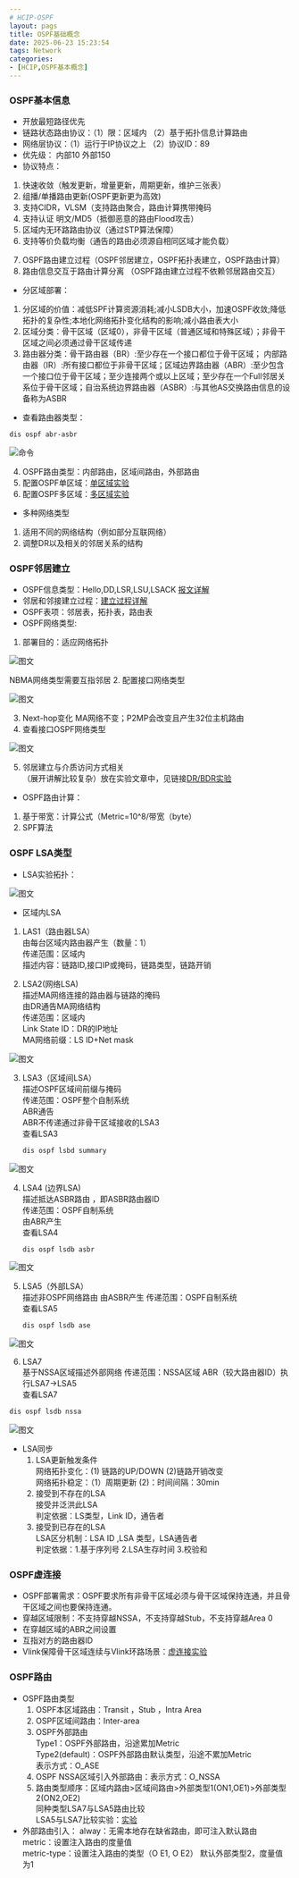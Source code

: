 ```yaml
---
# HCIP-OSPF
layout: pags
title: OSPF基础概念
date: 2025-06-23 15:23:54
tags: Network
categories: 
- [HCIP,OSPF基本概念]
---
```


### OSPF基本信息
   
- 开放最短路径优先
- 链路状态路由协议：（1）限：区域内 （2）基于拓扑信息计算路由
- 网络层协议：（1）运行于IP协议之上 （2）协议ID：89
- 优先级： 内部10 外部150
- 协议特点：
1. 快速收敛（触发更新，增量更新，周期更新，维护三张表）
2. 组播/单播路由更新(OSPF更新更为高效)
3. 支持CIDR，VLSM（支持路由聚合，路由计算携带掩码
4. 支持认证 明文/MD5（抵御恶意的路由Flood攻击）
5. 区域内无环路路由协议（通过STP算法保障）
6. 支持等价负载均衡（通告的路由必须源自相同区域才能负载）
<!-- more -->
7. OSPF路由建立过程（OSPF邻居建立，OSPF拓扑表建立，OSPF路由计算）
8. 路由信息交互于路由计算分离 （OSPF路由建立过程不依赖邻居路由交互）
- 分区域部署：
1. 分区域的价值：减低SPF计算资源消耗;减小LSDB大小，加速OSPF收敛;降低拓扑的复杂性;本地化网络拓扑变化结构的影响;减小路由表大小
2. 区域分类：骨干区域（区域0），非骨干区域（普通区域和特殊区域）；非骨干区域之间必须通过骨干区域传递
3. 路由器分类：骨干路由器（BR）:至少存在一个接口都位于骨干区域； 内部路由器（IR）:所有接口都位于非骨干区域；区域边界路由器（ABR）:至少包含一个接口位于骨干区域；至少连接两个或以上区域；至少存在一个Full邻居关系位于骨干区域；自治系统边界路由器（ASBR）:与其他AS交换路由信息的设备称为ASBR 
- 查看路由器类型：
```bash
dis ospf abr-asbr
```

![命令](../imgs/2025.6.25-1.png)

4. OSPF路由类型：内部路由，区域间路由，外部路由 
5. 配置OSPF单区域：[单区域实验](https://symye.github.io/2025/06/25/OSPF%E5%8D%95%E5%A4%9A%E5%8C%BA%E5%9F%9F%E5%AE%9E%E9%AA%8C/)
6. 配置OSPF多区域：[多区域实验](https://symye.github.io/2025/06/25/OSPF%E5%8D%95%E5%A4%9A%E5%8C%BA%E5%9F%9F%E5%AE%9E%E9%AA%8C/)
- 多种网络类型
1. 适用不同的网络结构（例如部分互联网络）
2. 调整DR以及相关的邻居关系的结构

### OSPF邻居建立

- OSPF信息类型：Hello,DD,LSR,LSU,LSACK [报文详解](https://symye.github.io/2025/06/23/OSPF%E9%82%BB%E5%B1%85%E6%8A%A5%E6%96%87%E8%AF%A6%E8%A7%A3/)
- 邻居和邻接建立过程：[建立过程详解](https://symye.github.io/2025/06/25/OSPF%E9%82%BB%E5%B1%85%E5%92%8C%E9%82%BB%E6%8E%A5%E5%BB%BA%E7%AB%8B%E8%BF%87%E7%A8%8B%E8%AF%A6%E8%A7%A3/)
- OSPF表项：邻居表，拓扑表，路由表
- OSPF网络类型:
1. 部署目的：适应网络拓扑

![图文](../imgs/2025.6.25-2.png)

  NBMA网络类型需要互指邻居
2. 配置接口网络类型

![图文](../imgs/2025.6.25-3.png)

3. Next-hop变化
MA网络不变；P2MP会改变且产生32位主机路由
4. 查看接口OSPF网络类型

![图文](../imgs/2025.6.25-4.png)

5. 邻居建立与介质访问方式相关  
（展开讲解比较复杂）放在实验文章中，见链接[DR/BDR实验](https://symye.github.io/2025/06/25/DR%E5%92%8CBDR%E5%AE%9E%E9%AA%8C-%E7%BD%91%E7%BB%9C%E7%B1%BB%E5%9E%8B/)

- OSPF路由计算：
1. 基于带宽：计算公式（Metric=10^8/带宽（byte）
2. SPF算法

### OSPF LSA类型

- LSA实验拓扑：

![图文](../imgs/2025.6.25-5.png)

- 区域内LSA
1. LAS1（路由器LSA）  
   由每台区域内路由器产生（数量：1）  
   传递范围：区域内  
   描述内容：链路ID,接口IP或掩码，链路类型，链路开销  
   
2. LSA2(网络LSA)  
   描述MA网络连接的路由器与链路的掩码  
   由DR通告MA网络结构  
   传递范围：区域内  
   Link State ID：DR的IP地址    
   MA网络前缀：LS ID+Net mask

![图文](../imgs/2025.6.25-6.png)
  
3. LSA3（区域间LSA）  
   描述OSPF区域间前缀与掩码  
   传递范围：OSPF整个自制系统  
   ABR通告  
   ABR不传递通过非骨干区域接收的LSA3  
   查看LSA3

   ```bash
   dis ospf lsbd summary
   ```

![图文](../imgs/2025.6.25-7.png)

4. LSA4 (边界LSA)  
   描述抵达ASBR路由 ，即ASBR路由器ID  
   传递范围：OSPF自制系统  
   由ABR产生  
   查看LSA4
   
   ```bash
   dis ospf lsdb asbr
   ```
 ![图文](../imgs/2025.6.25-8.png)

5. LSA5（外部LSA）  
   描述非OSPF网络路由
   由ASBR产生
   传递范围：OSPF自制系统  
   查看LSA5

   ```bash
   dis ospf lsdb ase
   ```

 ![图文](../imgs/2025.6.25-9.png)

 6. LSA7  
   基于NSSA区域描述外部网络
   传递范围：NSSA区域
   ABR（较大路由器ID）执行LSA7->LSA5  
   查看LSA7

   ```bash
   dis ospf lsdb nssa
   ```
 ![图文](../imgs/2025.6.25-10.png)

- LSA同步
  1. LSA更新触发条件  
    网络拓扑变化：(1) 链路的UP/DOWN (2)链路开销改变  
    网络拓扑稳定：（1）周期更新 (2)：时间间隔：30min
  2. 接受到不存在的LSA  
    接受并泛洪此LSA  
    判定依据：LS类型，Link ID，通告者
  3. 接受到已存在的LSA  
    LSA区分机制：LSA ID ,LSA 类型，LSA通告者  
    判定依据：1.基于序列号  2.LSA生存时间 3.校验和  

### OSPF虚连接

- OSPF部署需求：OSPF要求所有非骨干区域必须与骨干区域保持连通，并且骨干区域之间也要保持连通。
- 穿越区域限制：不支持穿越NSSA，不支持穿越Stub，不支持穿越Area 0
- 在穿越区域的ABR之间设置
- 互指对方的路由器ID
- Vlink保障骨干区域连续与Vlink环路场景：[虚连接实验](https://symye.github.io/2025/06/25/OSPF%E8%99%9A%E8%BF%9E%E6%8E%A5/)
  
### OSPF路由

- OSPF路由类型
  1. OSPF本区域路由：Transit ，Stub ，Intra Area
  2. OSPF区域间路由：Inter-area
  3. OSPF外部路由  
       Type1：OSPF外部路由，沿途累加Metric  
       Type2(default)：OSPF外部路由默认类型，沿途不累加Metric  
       表示方式：O_ASE  
  4. OSPF NSSA区域引入外部路由：表示方式：O_NSSA
  5. 路由类型顺序：区域内路由>区域间路由>外部类型1(ON1,OE1)>外部类型2(ON2,OE2)  
       同种类型LSA7与LSA5路由比较  
       LSA5与LSA7比较实验：[实验](https://symye.github.io/2025/06/25/LSA5%E5%92%8CLSA7%E7%9A%84%E6%AF%94%E8%BE%83%E5%AE%9E%E9%AA%8C/)
- 外部路由引入： 
   alway：无需本地存在缺省路由，即可注入默认路由  
   metric：设置注入路由的度量值  
   metric-type：设置注入路由的类型（O E1, O E2） 
   默认外部类型2，度量值为1  


  





    





   


   



